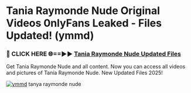 # Tania Raymonde Nude Original Videos 0nlyFans Leaked - Files Updated! (ymmd)

<h3>🔴 CLICK HERE 🌐==►► <a href="https://tinyurl.com/4mcuefdz" rel="nofollow">Tania Raymonde Nude Updated Files</a></h3>

Get Tania Raymonde Nude and all content. Now you can access all videos and pictures of Tania Raymonde Nude. New Updated Files 2025!

[![ymmd](https://i.imgur.com/StAQSOY.gif)](https://tinyurl.com/4mcuefdz)
tanya raymonde nude